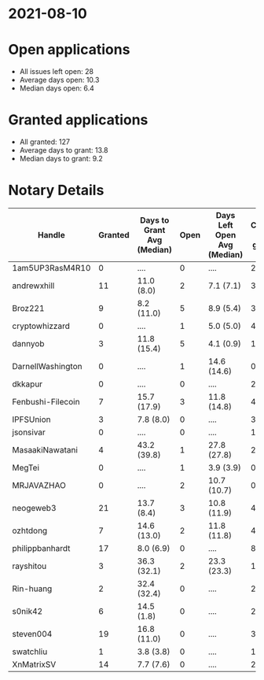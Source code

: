 2021-08-10
==========

# Open applications

- All issues left open: 28
- Average days open: 10.3
- Median days open: 6.4

# Granted applications

- All granted: 127
- Average days to grant: 13.8
- Median days to grant: 9.2

# Notary Details

| Handle            |   Granted | Days to Grant Avg (Median)   |   Open | Days Left Open Avg (Median)   |   Closed (no grant) |
|-------------------|-----------|------------------------------|--------|-------------------------------|---------------------|
| 1am5UP3RasM4R10   |         0 | ....                         |      0 | ....                          |                   2 |
| andrewxhill       |        11 | 11.0  (8.0)                  |      2 | 7.1  (7.1)                    |                  37 |
| Broz221           |         9 | 8.2  (11.0)                  |      5 | 8.9  (5.4)                    |                  30 |
| cryptowhizzard    |         0 | ....                         |      1 | 5.0  (5.0)                    |                   4 |
| dannyob           |         3 | 11.8  (15.4)                 |      5 | 4.1  (0.9)                    |                  11 |
| DarnellWashington |         0 | ....                         |      1 | 14.6  (14.6)                  |                   0 |
| dkkapur           |         0 | ....                         |      0 | ....                          |                   2 |
| Fenbushi-Filecoin |         7 | 15.7  (17.9)                 |      3 | 11.8  (14.8)                  |                  47 |
| IPFSUnion         |         3 | 7.8  (8.0)                   |      0 | ....                          |                   3 |
| jsonsivar         |         0 | ....                         |      0 | ....                          |                  13 |
| MasaakiNawatani   |         4 | 43.2  (39.8)                 |      1 | 27.8  (27.8)                  |                  25 |
| MegTei            |         0 | ....                         |      1 | 3.9  (3.9)                    |                   0 |
| MRJAVAZHAO        |         0 | ....                         |      2 | 10.7  (10.7)                  |                   0 |
| neogeweb3         |        21 | 13.7  (8.4)                  |      3 | 10.8  (11.9)                  |                  40 |
| ozhtdong          |         7 | 14.6  (13.0)                 |      2 | 11.8  (11.8)                  |                  42 |
| philippbanhardt   |        17 | 8.0  (6.9)                   |      0 | ....                          |                  81 |
| rayshitou         |         3 | 36.3  (32.1)                 |      2 | 23.3  (23.3)                  |                  11 |
| Rin-huang         |         2 | 32.4  (32.4)                 |      0 | ....                          |                   2 |
| s0nik42           |         6 | 14.5  (1.8)                  |      0 | ....                          |                  22 |
| steven004         |        19 | 16.8  (11.0)                 |      0 | ....                          |                  37 |
| swatchliu         |         1 | 3.8  (3.8)                   |      0 | ....                          |                   1 |
| XnMatrixSV        |        14 | 7.7  (7.6)                   |      0 | ....                          |                  23 |